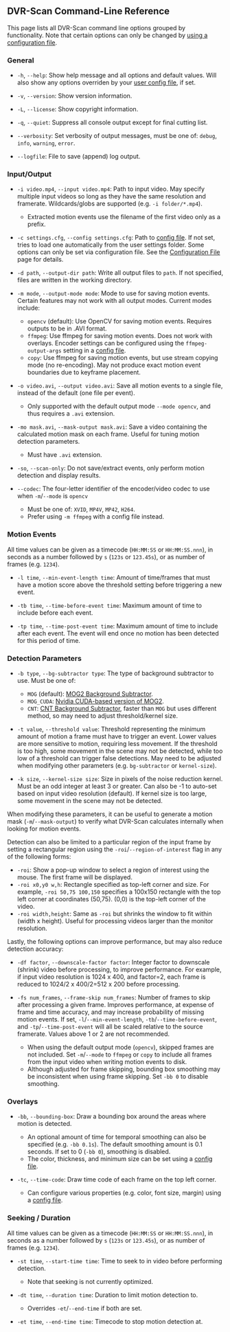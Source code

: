 
## DVR-Scan Command-Line Reference

This page lists all DVR-Scan command line options grouped by functionality. Note that certain options can only be changed by [using a configuration file](config_file.md).


### General

 * `-h`, `--help`: Show help message and all options and default values. Will also show any options overriden by your [user config file](config_file.md), if set.

 * `-v`, `--version`: Show version information.

 * `-L`, `--license`: Show copyright information.

 * `-q`, `--quiet`: Suppress all console output except for final cutting list.

 * `--verbosity`: Set verbosity of output messages, must be one of: `debug`, `info`, `warning`, `error`.

 * `--logfile`: File to save (append) log output.


### Input/Output

 * `-i video.mp4`, `--input video.mp4`: Path to input video. May specify multiple input videos so long as they have the same resolution and framerate. Wildcards/globs are supported (e.g. `-i folder/*.mp4`).
    * Extracted motion events use the filename of the first video only as a prefix.

 * `-c settings.cfg`, `--config settings.cfg`: Path to [config file](config_file.md). If not set, tries to load one automatically from the user settings folder. Some options can only be set via configuration file. See the [Configuration File](config_file.md) page for details.

 * `-d path`, `--output-dir path`: Write all output files to `path`. If not specified, files are written in the working directory.

 * `-m mode`, `--output-mode mode`: Mode to use for saving motion events. Certain features may not work with all output modes. Current modes include:
    * `opencv` (default): Use OpenCV for saving motion events. Requires outputs to be in .AVI format.
    * `ffmpeg`: Use ffmpeg for saving motion events. Does not work with overlays. Encoder settings can be configured using the `ffmpeg-output-args` setting in a [config file](config_file.md).
    * `copy`: Use ffmpeg for saving motion events, but use stream copying mode (no re-encoding). May not produce exact motion event boundaries due to keyframe placement.

 * `-o video.avi`, `--output video.avi`: Save all motion events to a single file, instead of the default (one file per event).
    * Only supported with the default output mode `--mode opencv`, and thus requires a `.avi` extension.

 * `-mo mask.avi`, `--mask-output mask.avi`: Save a video containing the calculated motion mask on each frame. Useful for tuning motion detection parameters.
    * Must have `.avi` extension.

 * `-so`, `--scan-only`: Do not save/extract events, only perform motion detection and display results.

 * `--codec`: The four-letter identifier of the encoder/video codec to use when `-m`/`--mode` is `opencv`
    * Must be one of: `XVID`, `MP4V`, `MP42`, `H264`.
    * Prefer using `-m ffmpeg` with a config file instead.


### Motion Events

All time values can be given as a timecode (`HH:MM:SS` or `HH:MM:SS.nnn`), in seconds as a number followed by `s` (`123s` or `123.45s`), or as number of frames (e.g. `1234`).

 * `-l time`, `--min-event-length time`: Amount of time/frames that must have a motion score above the threshold setting before triggering a new event.

 * `-tb time`, `--time-before-event time`: Maximum amount of time to include before each event.

 * `-tp time`, `--time-post-event time`: Maximum amount of time to include after each event. The event will end once no motion has been detected for this period of time.


### Detection Parameters

 * `-b type`, `--bg-subtractor type`: The type of background subtractor to use. Must be one of:
    * `MOG` (default): [MOG2 Background Subtractor](https://docs.opencv.org/3.4/d7/d7b/classcv_1_1BackgroundSubtractorMOG2.html).
    * `MOG_CUDA`: [Nvidia CUDA-based version of MOG2](https://docs.opencv.org/3.4/df/d23/classcv_1_1cuda_1_1BackgroundSubtractorMOG2.html).
    * `CNT`: [CNT Background Subtractor](https://docs.opencv.org/3.4/de/dca/classcv_1_1bgsegm_1_1BackgroundSubtractorCNT.html), faster than `MOG` but uses different method, so may need to adjust threshold/kernel size.

 * `-t value`, `--threshold value`: Threshold representing the minimum amount of motion a frame must have to trigger an event. Lower values are more sensitive to motion, requiring less movement. If the threshold is too high, some movement in the scene may not be detected, while too low of a threshold can trigger false detections. May need to be adjusted when modifying other parameters (e.g. `bg-subtractor` or `kernel-size`).

 * `-k size`, `--kernel-size size`: Size in pixels of the noise reduction kernel. Must be an odd integer at least 3 or greater. Can also be -1 to auto-set based on input video resolution (default). If kernel size is too large, some movement in the scene may not be detected.

When modifying these parameters, it can be useful to generate a motion mask (`-m`/`--mask-output`) to verify what DVR-Scan calculates internally when looking for motion events.

Detection can also be limited to a particular region of the input frame by setting a rectangular region using the `-roi`/`--region-of-interest` flag in any of the following forms:

 * `-roi`: Show a pop-up window to select a region of interest using the mouse. The first frame will be displayed.
 * `-roi x0,y0 w,h`: Rectangle specified as top-left corner and size. For example, `-roi 50,75 100,150` specifies a 100x150 rectangle with the top left corner at coordinates (50,75). (0,0) is the top-left corner of the video.
 * `-roi width,height`: Same as `-roi` but shrinks the window to fit within (width x height). Useful for processing videos larger than the monitor resolution.

Lastly, the following options can improve performance, but may also reduce detection accuracy:

 * `-df factor`, `--downscale-factor factor`: Integer factor to downscale (shrink) video before processing, to improve performance. For example, if input video resolution is 1024 x 400, and factor=2, each frame is reduced to 1024/2 x 400/2=512 x 200 before processing.

 * `-fs num_frames`, `--frame-skip num_frames`: Number of frames to skip after processing a given frame. Improves performance, at expense of frame and time accuracy, and may increase probability of missing motion events. If set, `-l`/`--min-event-length`, `-tb`/`--time-before-event`, and `-tp`/`--time-post-event` will all be scaled relative to the source framerate. Values above 1 or 2 are not recommended.
   * When using the default output mode (`opencv`), skipped frames are not included. Set `-m`/`--mode` to `ffmpeg` or `copy` to include all frames from the input video when writing motion events to disk.
   * Although adjusted for frame skipping, bounding box smoothing may be inconsistent when using frame skipping. Set `-bb 0` to disable smoothing.

### Overlays

 * `-bb`, `--bounding-box`: Draw a bounding box around the areas where motion is detected.
    * An optional amount of time for temporal smoothing can also be specified (e.g. `-bb 0.1s`). The default smoothing amount is 0.1 seconds. If set to 0 (`-bb 0`), smoothing is disabled.
    * The color, thickness, and minimum size can be set using a [config file](config_file.md).

 * `-tc`, `--time-code`:  Draw time code of each frame on the top left corner.
   * Can configure various properties (e.g. color, font size, margin) using a [config file](config_file.md).

### Seeking / Duration

All time values can be given as a timecode (`HH:MM:SS` or `HH:MM:SS.nnn`), in seconds as a number followed by `s` (`123s` or `123.45s`), or as number of frames (e.g. `1234`).

 * `-st time`, `--start-time time`: Time to seek to in video before performing detection.
    * Note that seeking is not currently optimized.

 * `-dt time`, `--duration time`: Duration to limit motion detection to.
    * Overrides `-et`/`--end-time` if both are set.

 * `-et time`, `--end-time time`: Timecode to stop motion detection at.
